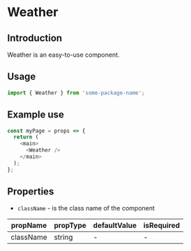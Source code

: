 # Weather

<!-- STORY -->

## Introduction

Weather is an easy-to-use component.

## Usage

```javascript
import { Weather } from 'some-package-name';
```

## Example use

```javascript
const myPage = props => {
  return (
    <main>
      <Weather />
    </main>
  );
};
```

## Properties

- `className` - is the class name of the component

| propName  | propType | defaultValue | isRequired |
| --------- | -------- | ------------ | ---------- |
| className | string   | -            | -          |
